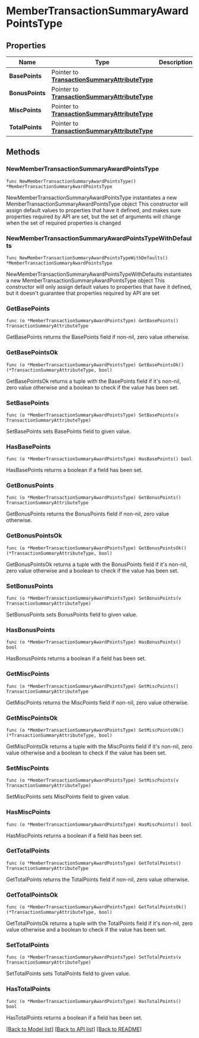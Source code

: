 # MemberTransactionSummaryAwardPointsType

## Properties

Name | Type | Description | Notes
------------ | ------------- | ------------- | -------------
**BasePoints** | Pointer to [**TransactionSummaryAttributeType**](TransactionSummaryAttributeType.md) |  | [optional] 
**BonusPoints** | Pointer to [**TransactionSummaryAttributeType**](TransactionSummaryAttributeType.md) |  | [optional] 
**MiscPoints** | Pointer to [**TransactionSummaryAttributeType**](TransactionSummaryAttributeType.md) |  | [optional] 
**TotalPoints** | Pointer to [**TransactionSummaryAttributeType**](TransactionSummaryAttributeType.md) |  | [optional] 

## Methods

### NewMemberTransactionSummaryAwardPointsType

`func NewMemberTransactionSummaryAwardPointsType() *MemberTransactionSummaryAwardPointsType`

NewMemberTransactionSummaryAwardPointsType instantiates a new MemberTransactionSummaryAwardPointsType object
This constructor will assign default values to properties that have it defined,
and makes sure properties required by API are set, but the set of arguments
will change when the set of required properties is changed

### NewMemberTransactionSummaryAwardPointsTypeWithDefaults

`func NewMemberTransactionSummaryAwardPointsTypeWithDefaults() *MemberTransactionSummaryAwardPointsType`

NewMemberTransactionSummaryAwardPointsTypeWithDefaults instantiates a new MemberTransactionSummaryAwardPointsType object
This constructor will only assign default values to properties that have it defined,
but it doesn't guarantee that properties required by API are set

### GetBasePoints

`func (o *MemberTransactionSummaryAwardPointsType) GetBasePoints() TransactionSummaryAttributeType`

GetBasePoints returns the BasePoints field if non-nil, zero value otherwise.

### GetBasePointsOk

`func (o *MemberTransactionSummaryAwardPointsType) GetBasePointsOk() (*TransactionSummaryAttributeType, bool)`

GetBasePointsOk returns a tuple with the BasePoints field if it's non-nil, zero value otherwise
and a boolean to check if the value has been set.

### SetBasePoints

`func (o *MemberTransactionSummaryAwardPointsType) SetBasePoints(v TransactionSummaryAttributeType)`

SetBasePoints sets BasePoints field to given value.

### HasBasePoints

`func (o *MemberTransactionSummaryAwardPointsType) HasBasePoints() bool`

HasBasePoints returns a boolean if a field has been set.

### GetBonusPoints

`func (o *MemberTransactionSummaryAwardPointsType) GetBonusPoints() TransactionSummaryAttributeType`

GetBonusPoints returns the BonusPoints field if non-nil, zero value otherwise.

### GetBonusPointsOk

`func (o *MemberTransactionSummaryAwardPointsType) GetBonusPointsOk() (*TransactionSummaryAttributeType, bool)`

GetBonusPointsOk returns a tuple with the BonusPoints field if it's non-nil, zero value otherwise
and a boolean to check if the value has been set.

### SetBonusPoints

`func (o *MemberTransactionSummaryAwardPointsType) SetBonusPoints(v TransactionSummaryAttributeType)`

SetBonusPoints sets BonusPoints field to given value.

### HasBonusPoints

`func (o *MemberTransactionSummaryAwardPointsType) HasBonusPoints() bool`

HasBonusPoints returns a boolean if a field has been set.

### GetMiscPoints

`func (o *MemberTransactionSummaryAwardPointsType) GetMiscPoints() TransactionSummaryAttributeType`

GetMiscPoints returns the MiscPoints field if non-nil, zero value otherwise.

### GetMiscPointsOk

`func (o *MemberTransactionSummaryAwardPointsType) GetMiscPointsOk() (*TransactionSummaryAttributeType, bool)`

GetMiscPointsOk returns a tuple with the MiscPoints field if it's non-nil, zero value otherwise
and a boolean to check if the value has been set.

### SetMiscPoints

`func (o *MemberTransactionSummaryAwardPointsType) SetMiscPoints(v TransactionSummaryAttributeType)`

SetMiscPoints sets MiscPoints field to given value.

### HasMiscPoints

`func (o *MemberTransactionSummaryAwardPointsType) HasMiscPoints() bool`

HasMiscPoints returns a boolean if a field has been set.

### GetTotalPoints

`func (o *MemberTransactionSummaryAwardPointsType) GetTotalPoints() TransactionSummaryAttributeType`

GetTotalPoints returns the TotalPoints field if non-nil, zero value otherwise.

### GetTotalPointsOk

`func (o *MemberTransactionSummaryAwardPointsType) GetTotalPointsOk() (*TransactionSummaryAttributeType, bool)`

GetTotalPointsOk returns a tuple with the TotalPoints field if it's non-nil, zero value otherwise
and a boolean to check if the value has been set.

### SetTotalPoints

`func (o *MemberTransactionSummaryAwardPointsType) SetTotalPoints(v TransactionSummaryAttributeType)`

SetTotalPoints sets TotalPoints field to given value.

### HasTotalPoints

`func (o *MemberTransactionSummaryAwardPointsType) HasTotalPoints() bool`

HasTotalPoints returns a boolean if a field has been set.


[[Back to Model list]](../README.md#documentation-for-models) [[Back to API list]](../README.md#documentation-for-api-endpoints) [[Back to README]](../README.md)


